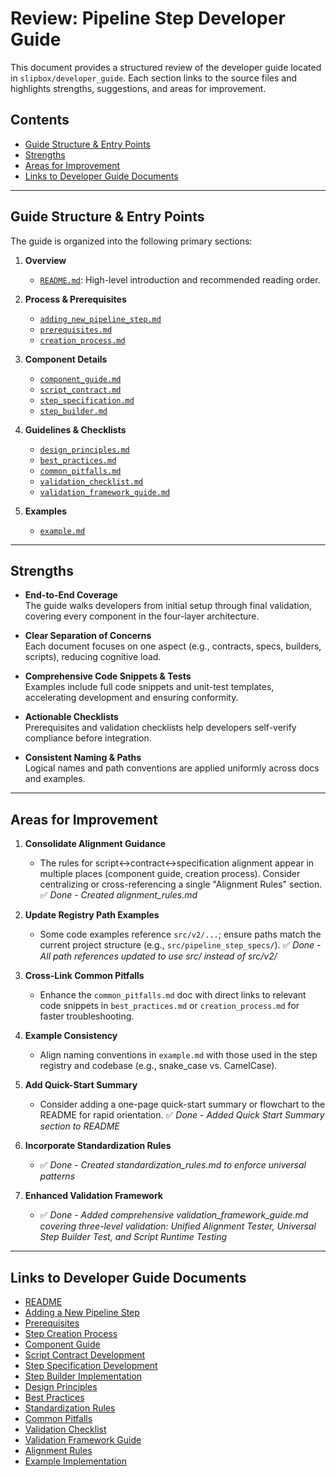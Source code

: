 # Review: Pipeline Step Developer Guide

This document provides a structured review of the developer guide located in `slipbox/developer_guide`. Each section links to the source files and highlights strengths, suggestions, and areas for improvement.

## Contents

- [Guide Structure & Entry Points](#guide-structure--entry-points)  
- [Strengths](#strengths)  
- [Areas for Improvement](#areas-for-improvement)  
- [Links to Developer Guide Documents](#links-to-developer-guide-documents)  

---

## Guide Structure & Entry Points

The guide is organized into the following primary sections:

1. **Overview**  
   - [`README.md`](../developer_guide/README.md): High-level introduction and recommended reading order.

2. **Process & Prerequisites**  
   - [`adding_new_pipeline_step.md`](../developer_guide/adding_new_pipeline_step.md)  
   - [`prerequisites.md`](../developer_guide/prerequisites.md)  
   - [`creation_process.md`](../developer_guide/creation_process.md)  

3. **Component Details**  
   - [`component_guide.md`](../developer_guide/component_guide.md)  
   - [`script_contract.md`](../developer_guide/script_contract.md)  
   - [`step_specification.md`](../developer_guide/step_specification.md)  
   - [`step_builder.md`](../developer_guide/step_builder.md)  

4. **Guidelines & Checklists**  
   - [`design_principles.md`](../developer_guide/design_principles.md)  
   - [`best_practices.md`](../developer_guide/best_practices.md)  
   - [`common_pitfalls.md`](../developer_guide/common_pitfalls.md)  
   - [`validation_checklist.md`](../developer_guide/validation_checklist.md)  
   - [`validation_framework_guide.md`](../developer_guide/validation_framework_guide.md)  

5. **Examples**  
   - [`example.md`](../developer_guide/example.md)  

---

## Strengths

- **End-to-End Coverage**  
  The guide walks developers from initial setup through final validation, covering every component in the four-layer architecture.

- **Clear Separation of Concerns**  
  Each document focuses on one aspect (e.g., contracts, specs, builders, scripts), reducing cognitive load.

- **Comprehensive Code Snippets & Tests**  
  Examples include full code snippets and unit-test templates, accelerating development and ensuring conformity.

- **Actionable Checklists**  
  Prerequisites and validation checklists help developers self-verify compliance before integration.

- **Consistent Naming & Paths**  
  Logical names and path conventions are applied uniformly across docs and examples.

---

## Areas for Improvement

1. **Consolidate Alignment Guidance**  
   - The rules for script↔contract↔specification alignment appear in multiple places (component guide, creation process). Consider centralizing or cross-referencing a single "Alignment Rules" section. ✅ *Done - Created alignment_rules.md*

2. **Update Registry Path Examples**  
   - Some code examples reference `src/v2/...`; ensure paths match the current project structure (e.g., `src/pipeline_step_specs/`). ✅ *Done - All path references updated to use src/ instead of src/v2/*

3. **Cross-Link Common Pitfalls**  
   - Enhance the `common_pitfalls.md` doc with direct links to relevant code snippets in `best_practices.md` or `creation_process.md` for faster troubleshooting.

4. **Example Consistency**  
   - Align naming conventions in `example.md` with those used in the step registry and codebase (e.g., snake_case vs. CamelCase).

5. **Add Quick-Start Summary**  
   - Consider adding a one-page quick-start summary or flowchart to the README for rapid orientation. ✅ *Done - Added Quick Start Summary section to README*

6. **Incorporate Standardization Rules**  
   - ✅ *Done - Created standardization_rules.md to enforce universal patterns*

7. **Enhanced Validation Framework**  
   - ✅ *Done - Added comprehensive validation_framework_guide.md covering three-level validation: Unified Alignment Tester, Universal Step Builder Test, and Script Runtime Testing*

---

## Links to Developer Guide Documents

- [README](../developer_guide/README.md)  
- [Adding a New Pipeline Step](../developer_guide/adding_new_pipeline_step.md)  
- [Prerequisites](../developer_guide/prerequisites.md)  
- [Step Creation Process](../developer_guide/creation_process.md)  
- [Component Guide](../developer_guide/component_guide.md)  
- [Script Contract Development](../developer_guide/script_contract.md)  
- [Step Specification Development](../developer_guide/step_specification.md)  
- [Step Builder Implementation](../developer_guide/step_builder.md)  
- [Design Principles](../developer_guide/design_principles.md)  
- [Best Practices](../developer_guide/best_practices.md)  
- [Standardization Rules](../developer_guide/standardization_rules.md)  
- [Common Pitfalls](../developer_guide/common_pitfalls.md)  
- [Validation Checklist](../developer_guide/validation_checklist.md)  
- [Validation Framework Guide](../developer_guide/validation_framework_guide.md)  
- [Alignment Rules](../developer_guide/alignment_rules.md)  
- [Example Implementation](../developer_guide/example.md)
